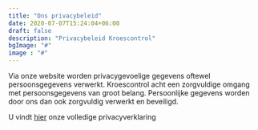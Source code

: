 ```yaml
---
title: "Ons privacybeleid"
date: 2020-07-07T15:24:04+06:00
draft: false
description: "Privacybeleid Kroescontrol"
bgImage: "#"
image : "#"
---
```



Via onze website worden privacygevoelige gegevens oftewel persoonsgegevens verwerkt. Kroescontrol acht een zorgvuldige omgang met persoonsgegevens van groot belang. Persoonlijke gegevens worden door ons dan ook zorgvuldig verwerkt en beveiligd.

U vindt [hier](https://docs.google.com/document/d/11uFOgE6UmMAwaz97sSRBZzEEQ5R0L7YjoJtmzuJc6ts/edit "Privacyverklaring Kroescontrol") onze volledige privacyverklaring